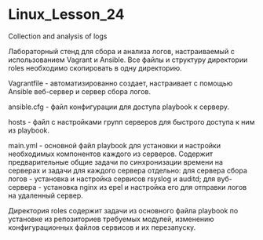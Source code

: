 # Linux_Lesson_24
Collection and analysis of logs

Лабораторный стенд для сбора и анализа логов, настраиваемый с использованием Vagrant и Ansible. Все файлы и структуру директории roles необходимо скопировать в одну директорию.

Vagrantfile - автоматизированно создает, настраивает с помощью Ansible веб-сервер и сервер сбора логов.

ansible.cfg - файл конфигурации для доступа playbook к серверу.

hosts - файл с настройками групп серверов для быстрого доступа к ним из playbook.

main.yml - основной файл playbook для установки и настройки необходимых компонентов каждого из серверов. Содержит предварительные общие задачи по синхронизации времени на серверах и задачи для каждого сервера отдельно: для сервера сбора логов - установка и настройка сервисов rsyslog и auditd; для вуб-сервера - установка nginx из epel и настройка его для отправки логов на удаленный сервер.

Директория roles содержит задачи из основного файла playbook по установке из репозиториев требуемых модулей, изменению конфигурационных файлов сервисов и их перезапуску.
